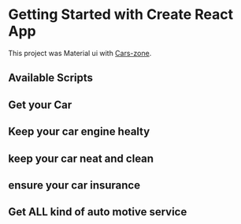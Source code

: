 # Getting Started with Create React App

This project was Material ui with [Cars-zone](https://car-portal-9f151.web.app).

## Available Scripts
## Get your Car
## Keep your car engine healty
## keep your car neat and clean
## ensure your car insurance
## Get ALL kind of auto motive service